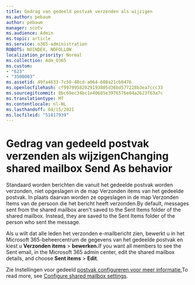 ```yaml
---
title: Gedrag van gedeeld postvak verzenden als wijzigen
ms.author: pebaum
author: pebaum
manager: scotv
ms.audience: Admin
ms.topic: article
ms.service: o365-administration
ROBOTS: NOINDEX, NOFOLLOW
localization_priority: Normal
ms.collection: Adm_O365
ms.custom:
- "623"
- "3500003"
ms.assetid: 49fa4633-7c50-40cd-a064-608a21cb0476
ms.openlocfilehash: cf99799582029193805d36bd577228b3ea7ccc33
ms.sourcegitcommit: 8bc60ec34bc1e40685e3976576e04a2623f63a7c
ms.translationtype: MT
ms.contentlocale: nl-NL
ms.lasthandoff: 04/15/2021
ms.locfileid: "51817939"
---
```

# <a name="changing-shared-mailbox-send-as-behavior"></a><span data-ttu-id="29b33-102">Gedrag van gedeeld postvak verzenden als wijzigen</span><span class="sxs-lookup"><span data-stu-id="29b33-102">Changing shared mailbox Send As behavior</span></span>

<span data-ttu-id="29b33-p101">Standaard worden berichten die vanuit het gedeelde postvak worden verzonden, niet opgeslagen in de map Verzonden items van het gedeelde postvak. In plaats daarvan worden ze opgeslagen in de map Verzonden Items van de persoon die het bericht heeft verzonden.</span><span class="sxs-lookup"><span data-stu-id="29b33-p101">By default, messages sent from the shared mailbox aren't saved to the Sent Items folder of the shared mailbox. Instead, they are saved to the Sent Items folder of the person who sent the message.</span></span>
  
<span data-ttu-id="29b33-105">Als u wilt dat alle leden het verzonden e-mailbericht zien, bewerkt u in het Microsoft 365-beheercentrum de gegevens van het gedeelde postvak en kiest u **Verzonden items** \> **bewerken.**</span><span class="sxs-lookup"><span data-stu-id="29b33-105">If you want all members to see the Sent email, in the Microsoft 365 admin center, edit the shared mailbox details, and choose **Sent items** \> **Edit**.</span></span>
  
<span data-ttu-id="29b33-106">Zie Instellingen voor gedeeld [postvak configureren voor meer informatie.](https://docs.microsoft.com/microsoft-365/admin/email/configure-a-shared-mailbox#allow-everyone-to-see-the-sent-email-the-replies)</span><span class="sxs-lookup"><span data-stu-id="29b33-106">To read more, see [Configure shared mailbox settings](https://docs.microsoft.com/microsoft-365/admin/email/configure-a-shared-mailbox#allow-everyone-to-see-the-sent-email-the-replies).</span></span>
  